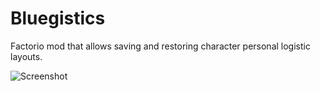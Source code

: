# Bluegistics

Factorio mod that allows saving and restoring character personal logistic layouts.

![Screenshot](https://mods-data.factorio.com/assets/fc8eb76aaff6e56f92503ab446dab8467e511fa9.png)
